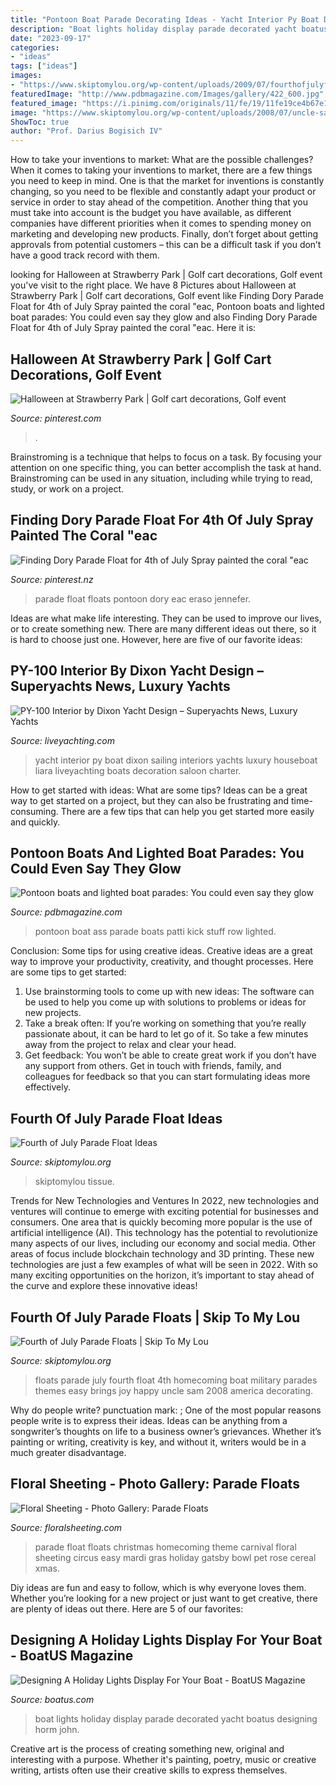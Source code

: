 ```yaml
---
title: "Pontoon Boat Parade Decorating Ideas - Yacht Interior Py Boat Dixon Sailing Interiors Yachts Luxury Houseboat Liara Liveyachting Boats Decoration Saloon Charter"
description: "Boat lights holiday display parade decorated yacht boatus designing horm john"
date: "2023-09-17"
categories:
- "ideas"
tags: ["ideas"]
images:
- "https://www.skiptomylou.org/wp-content/uploads/2009/07/fourthofjulyfloat2009.jpg"
featuredImage: "http://www.pdbmagazine.com/Images/gallery/422_600.jpg"
featured_image: "https://i.pinimg.com/originals/11/fe/19/11fe19ce4b67e182fcf953067deb9484.jpg"
image: "https://www.skiptomylou.org/wp-content/uploads/2008/07/uncle-sam-float.jpg"
ShowToc: true
author: "Prof. Darius Bogisich IV"
---
```



How to take your inventions to market: What are the possible challenges?
When it comes to taking your inventions to market, there are a few things you need to keep in mind. One is that the market for inventions is constantly changing, so you need to be flexible and constantly adapt your product or service in order to stay ahead of the competition. Another thing that you must take into account is the budget you have available, as different companies have different priorities when it comes to spending money on marketing and developing new products. Finally, don’t forget about getting approvals from potential customers – this can be a difficult task if you don’t have a good track record with them.

	

		
looking for Halloween at Strawberry Park | Golf cart decorations, Golf event you've visit to the right place. We have 8 Pictures about Halloween at Strawberry Park | Golf cart decorations, Golf event like Finding Dory Parade Float for 4th of July Spray painted the coral &quot;eac, Pontoon boats and lighted boat parades: You could even say they glow and also Finding Dory Parade Float for 4th of July Spray painted the coral &quot;eac. Here it is:
		
    
## Halloween At Strawberry Park | Golf Cart Decorations, Golf Event

<img loading=lazy src="https://i.pinimg.com/originals/25/f8/ae/25f8ae5248774609b5061b253b7d7790.jpg" onerror="this.onerror=null;this.src='https://tse4.mm.bing.net/th?id=OIP.wvQo6yF00WHHnk07g5RZEAHaJ4&amp;pid=15.1';" alt="Halloween at Strawberry Park | Golf cart decorations, Golf event">

_Source: pinterest.com_

>. 

	

Brainstroming is a technique that helps to focus on a task. By focusing your attention on one specific thing, you can better accomplish the task at hand. Brainstroming can be used in any situation, including while trying to read, study, or work on a project.

    
## Finding Dory Parade Float For 4th Of July Spray Painted The Coral &quot;eac

<img loading=lazy src="https://i.pinimg.com/originals/11/fe/19/11fe19ce4b67e182fcf953067deb9484.jpg" onerror="this.onerror=null;this.src='https://tse2.mm.bing.net/th?id=OIP.QfbPNT_-unc55AKLW45a0gHaJ4&amp;pid=15.1';" alt="Finding Dory Parade Float for 4th of July Spray painted the coral &quot;eac">

_Source: pinterest.nz_

>parade float floats pontoon dory eac eraso jennefer. 

	

Ideas are what make life interesting. They can be used to improve our lives, or to create something new. There are many different ideas out there, so it is hard to choose just one. However, here are five of our favorite ideas: 

    
## PY-100 Interior By Dixon Yacht Design – Superyachts News, Luxury Yachts

<img loading=lazy src="http://www.liveyachting.com/wp-content/uploads/2009/04/liara-saloon.jpg" onerror="this.onerror=null;this.src='https://tse1.mm.bing.net/th?id=OIP.XimrTDonyT9dXigv-mv8SwHaE7&amp;pid=15.1';" alt="PY-100 Interior by Dixon Yacht Design – Superyachts News, Luxury Yachts">

_Source: liveyachting.com_

>yacht interior py boat dixon sailing interiors yachts luxury houseboat liara liveyachting boats decoration saloon charter. 

	

How to get started with ideas: What are some tips?
Ideas can be a great way to get started on a project, but they can also be frustrating and time-consuming. There are a few tips that can help you get started more easily and quickly.

    
## Pontoon Boats And Lighted Boat Parades: You Could Even Say They Glow

<img loading=lazy src="http://www.pdbmagazine.com/Images/gallery/422_600.jpg" onerror="this.onerror=null;this.src='https://tse4.mm.bing.net/th?id=OIP.tt-DQtnE11n-E27NZpkfOgHaE6&amp;pid=15.1';" alt="Pontoon boats and lighted boat parades: You could even say they glow">

_Source: pdbmagazine.com_

>pontoon boat ass parade boats patti kick stuff row lighted. 

	

Conclusion: Some tips for using creative ideas.
Creative ideas are a great way to improve your productivity, creativity, and thought processes. Here are some tips to get started: 
1. Use brainstorming tools to come up with new ideas: The software can be used to help you come up with solutions to problems or ideas for new projects. 
2. Take a break often: If you’re working on something that you’re really passionate about, it can be hard to let go of it. So take a few minutes away from the project to relax and clear your head. 
3. Get feedback: You won’t be able to create great work if you don’t have any support from others. Get in touch with friends, family, and colleagues for feedback so that you can start formulating ideas more effectively.

    
## Fourth Of July Parade Float Ideas

<img loading=lazy src="https://www.skiptomylou.org/wp-content/uploads/2008/07/uncle-sam-float.jpg" onerror="this.onerror=null;this.src='https://tse1.mm.bing.net/th?id=OIP.di4rxBk5uu-fyzEafY74dAAAAA&amp;pid=15.1';" alt="Fourth of July Parade Float Ideas">

_Source: skiptomylou.org_

>skiptomylou tissue. 

	

Trends for New Technologies and Ventures
In 2022, new technologies and ventures will continue to emerge with exciting potential for businesses and consumers. One area that is quickly becoming more popular is the use of artificial intelligence (AI). This technology has the potential to revolutionize many aspects of our lives, including our economy and social media. Other areas of focus include blockchain technology and 3D printing. These new technologies are just a few examples of what will be seen in 2022. With so many exciting opportunities on the horizon, it’s important to stay ahead of the curve and explore these innovative ideas!

    
## Fourth Of July Parade Floats | Skip To My Lou

<img loading=lazy src="https://www.skiptomylou.org/wp-content/uploads/2009/07/fourthofjulyfloat2009.jpg" onerror="this.onerror=null;this.src='https://tse1.mm.bing.net/th?id=OIP.cGbmpvUWBEYeunOy3L1-vwHaDa&amp;pid=15.1';" alt="Fourth of July Parade Floats | Skip To My Lou">

_Source: skiptomylou.org_

>floats parade july fourth float 4th homecoming boat military parades themes easy brings joy happy uncle sam 2008 america decorating. 

	

Why do people write?
punctuation mark: ;
One of the most popular reasons people write is to express their ideas. Ideas can be anything from a songwriter’s thoughts on life to a business owner’s grievances. Whether it’s painting or writing, creativity is key, and without it, writers would be in a much greater disadvantage.

    
## Floral Sheeting - Photo Gallery: Parade Floats

<img loading=lazy src="http://www.floralsheeting.com/images/v2/photo_gallery/parade_floats/great_ideas/Circus_float.jpg" onerror="this.onerror=null;this.src='https://tse2.mm.bing.net/th?id=OIP.ChZWSsP9S1CIrTP6NB9-xQHaFj&amp;pid=15.1';" alt="Floral Sheeting - Photo Gallery: Parade Floats">

_Source: floralsheeting.com_

>parade float floats christmas homecoming theme carnival floral sheeting circus easy mardi gras holiday gatsby bowl pet rose cereal xmas. 

	

Diy ideas are fun and easy to follow, which is why everyone loves them. Whether you’re looking for a new project or just want to get creative, there are plenty of ideas out there. Here are 5 of our favorites: 

    
## Designing A Holiday Lights Display For Your Boat - BoatUS Magazine

<img loading=lazy src="http://www.boatus.com/Assets/www.boatus.com/magazines/boatus/2013/6dec/img/holiday-lights-boat-parade.jpg" onerror="this.onerror=null;this.src='https://tse1.mm.bing.net/th?id=OIP.kBHv_YwicHzt-o64rXKoHAHaE8&amp;pid=15.1';" alt="Designing A Holiday Lights Display For Your Boat - BoatUS Magazine">

_Source: boatus.com_

>boat lights holiday display parade decorated yacht boatus designing horm john. 

	

Creative art is the process of creating something new, original and interesting with a purpose. Whether it's painting, poetry, music or creative writing, artists often use their creative skills to express themselves.

